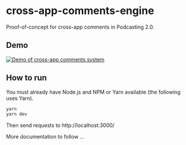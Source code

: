 # cross-app-comments-engine

Proof-of-concept for cross-app comments in Podcasting 2.0.

## Demo

[![Demo of cross-app comments system](https://img.youtube.com/vi/eWkBgD6J1pk/0.jpg)](https://www.youtube.com/watch?v=eWkBgD6J1pk)

## How to run

You must already have Node.js and NPM or Yarn available (the following uses Yarn).

```sh
yarn
yarn dev
```

Then send requests to http://localhost:3000/

More documentation to follow …
